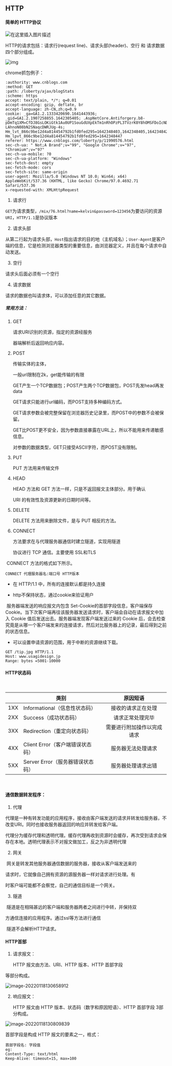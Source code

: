 ## HTTP

#### 简单的 HTTP协议

![在这里插入图片描述](http.assets/watermark,type_ZmFuZ3poZW5naGVpdGk,shadow_10,text_aHR0cHM6Ly9ibG9nLmNzZG4ubmV0L3FxXzQwOTMzNjYz,size_16,color_FFFFFF,t_70.png)



HTTP的请求包括：请求行(request line)、请求头部(header)、空行 和 请求数据 四个部分组成。

![img](http.assets/1843940-d3214aa6ebf47292.png)

chrome抓包例子：

```http
:authority: www.cnblogs.com
:method: GET
:path: /loberty/ajax/blogStats
:scheme: https
accept: text/plain, */*; q=0.01
accept-encoding: gzip, deflate, br
accept-language: zh-CN,zh;q=0.9
cookie: _ga=GA1.2.1333420690.1641443936; _gid=GA1.2.1907258855.1642305405; .AspNetCore.Antiforgery.b8-pDmTq1XM=CfDJ8GsLOKiGtk1Au0UP1SouGdUXpEkTm1nRhOPzPL3TVzrK0Y8hOMSFDoIcNDjtvf7JkP6wXDJog0ohJbj6fRzqsiiqFHkNqWRLIjpmQ2hWQ01PJO7P4CrnIygKgr6Yc-LAhnoN08bN2SNaqcDWRJUg-4s; Hm_lvt_866c9be12d4a814454792b1fd0fed295=1642348403,1642348405,1642348425,1642348447; Hm_lpvt_866c9be12d4a814454792b1fd0fed295=1642348447
referer: https://www.cnblogs.com/loberty/p/11990576.html
sec-ch-ua: " Not;A Brand";v="99", "Google Chrome";v="97", "Chromium";v="97"
sec-ch-ua-mobile: ?0
sec-ch-ua-platform: "Windows"
sec-fetch-dest: empty
sec-fetch-mode: cors
sec-fetch-site: same-origin
user-agent: Mozilla/5.0 (Windows NT 10.0; Win64; x64) AppleWebKit/537.36 (KHTML, like Gecko) Chrome/97.0.4692.71 Safari/537.36
x-requested-with: XMLHttpRequest
```

1. 请求行

`GET`为请求类型，`/mix/76.html?name=kelvin&password=123456`为要访问的资源`URI`，`HTTP/1.1`是协议版本

2. 请求头部

从第二行起为请求头部，`Host`指出请求的目的地（主机域名）；`User-Agent`是客户端的信息，它是检测浏览器类型的重要信息，由浏览器定义，并且在每个请求中自动发送。

3. 空行

请求头后面必须有一个空行

4. 请求数据

请求的数据也叫请求体，可以添加任意的其它数据。

##### 常用方法：

1. GET

    请求URI识别的资源，指定的资源经服务

    器端解析后返回响应内容。

2. POST

    传输实体的主体，

    一般url限制在2k，get能传输的有限

    GET产生一个TCP数据包；POST产生两个TCP数据包，POST先发head再发data

    GET请求只能进行url编码，而POST支持多种编码方式。

    GET请求参数会被完整保留在浏览器历史记录里，而POST中的参数不会被保留。

    GET比POST更不安全，因为参数直接暴露在URL上，所以不能用来传递敏感信息。

    对参数的数据类型，GET只接受ASCII字符，而POST没有限制。

3. PUT

    PUT 方法用来传输文件

4. HEAD

    HEAD 方法和 GET 方法一样，只是不返回报文主体部分。用于确认

    URI 的有效性及资源更新的日期时间等。

5. DELETE

    DELETE 方法用来删除文件，是与 PUT 相反的方法。

6. CONNECT

    方法要求在与代理服务器通信时建立隧道，实现用隧道

    协议进行 TCP 通信。主要使用 SSL和TLS

​					CONNECT 方法的格式如下所示。

```http
CONNECT 代理服务器名:端口号 HTTP版本
```

+ 在 HTTP/1.1 中，所有的连接默认都是持久连接

+ http不保持状态，通过cookie来验证用户

​		服务器端发送的响应报文内包含 Set-Cookie的首部字段信息，客户端保存 Cookie。当下次客户端再往该服务器发送请求时，客户端会自动在请求报文中加入 Cookie 值后发送出去。服务器端发现客户端发送过来的 Cookie 后，会去检查究竟是从哪一个客户端发来的连接请求，然后对比服务器上的记录，最后得到之前的状态信息。

+ 可以设置申请资源的范围，用于中断的资源继续下载。

```http
GET /tip.jpg HTTP/1.1
Host: www.usagidesign.jp
Range: bytes =5001-10000
```

#### HTTP状态码

​		

|      | 类别                             |          原因短语          |
| ---- | -------------------------------- | :------------------------: |
| 1XX  | Informational（信息性状态码）    |     接收的请求正在处理     |
| 2XX  | Success（成功状态码）            |      请求正常处理完毕      |
| 3XX  | Redirection（重定向状态码）      | 需要进行附加操作以完成请求 |
| 4XX  | Client Error（客户端错误状态码） |     服务器无法处理请求     |
| 5XX  | Server Error（服务器错误状态码） |     服务器处理请求出错     |

​		

#### 通信数据转发程序：

1. 代理

​		代理是一种有转发功能的应用程序，接收由客户端发送的请求并转发给服务器，不改变URI。同时也接收服务器返回的响应并转发给客户端。

​		代理分为缓存代理和透明代理。缓存代理再收到资源时会缓存，再次受到请求会保存在本地。透明代理表示不对报文做加工，反之为非透明代理

2. 网关

​		网关是转发其他服务器通信数据的服务器，接收从客户端发送来的

请求时，它就像自己拥有资源的源服务器一样对请求进行处理。有

时客户端可能都不会察觉，自己的通信目标是一个网关。

3. 隧道

​		隧道是在相隔甚远的客户端和服务器两者之间进行中转，并保持双

方通信连接的应用程序。通过ssl等方法进行通信

​		隧道不会解析HTTP请求。

#### HTTP首部

1. 请求报文：

    HTTP 报文由方法、URI、HTTP 版本、HTTP 首部字段

等部分构成。

![image-20220118130658912](http.assets/image-20220118130658912.png)

2. 响应报文：

    HTTP 报文由 HTTP 版本、状态码（数字和原因短语）、HTTP 首部字段 3部分构成。

![image-20220118130809839](http.assets/image-20220118130809839.png)

首部字段是构成 HTTP 报文的要素之一，格式：

```http
首部字段名: 字段值
eg:
Content-Type: text/html
Keep-Alive: timeout=15, max=100
```

